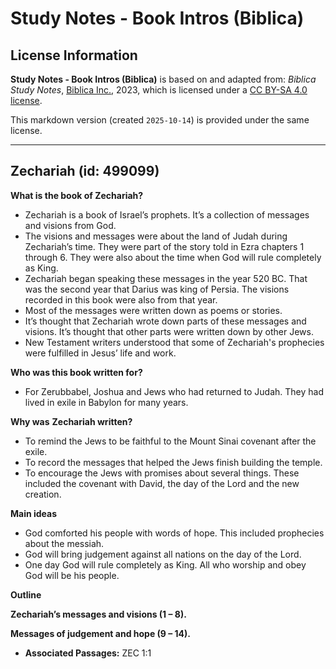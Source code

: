 # Study Notes - Book Intros (Biblica)

## License Information

**Study Notes - Book Intros (Biblica)** is based on and adapted from: _Biblica Study Notes_, [Biblica Inc.](https://www.biblica.com/), 2023, which is licensed under a [CC BY-SA 4.0 license](https://creativecommons.org/licenses/by-sa/4.0/legalcode.en).

This markdown version (created `2025-10-14`) is provided under the same license.



--------------------------------

## Zechariah (id: 499099)

**What is the book of Zechariah?**

* Zechariah is a book of Israel’s prophets. It’s a collection of messages and visions from God.
* The visions and messages were about the land of Judah during Zechariah’s time. They were part of the story told in Ezra chapters 1 through 6\. They were also about the time when God will rule completely as King.
* Zechariah began speaking these messages in the year 520 BC. That was the second year that Darius was king of Persia. The visions recorded in this book were also from that year.
* Most of the messages were written down as poems or stories.
* It’s thought that Zechariah wrote down parts of these messages and visions. It’s thought that other parts were written down by other Jews.
* New Testament writers understood that some of Zechariah's prophecies were fulfilled in Jesus’ life and work.

**Who was this book written for?**

* For Zerubbabel, Joshua and Jews who had returned to Judah. They had lived in exile in Babylon for many years.

**Why was** **Zechariah written?**

* To remind the Jews to be faithful to the Mount Sinai covenant after the exile.
* To record the messages that helped the Jews finish building the temple.
* To encourage the Jews with promises about several things. These included the covenant with David, the day of the Lord and the new creation.

**Main ideas**

* God comforted his people with words of hope. This included prophecies about the messiah.
* God will bring judgement against all nations on the day of the Lord.
* One day God will rule completely as King. All who worship and obey God will be his people.

**Outline**

**Zechariah’s messages and visions (1 – 8\).**

**Messages of judgement and hope (9 – 14\).**

* **Associated Passages:** ZEC 1:1

